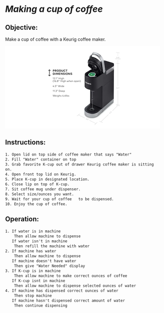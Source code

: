 # *Making a cup of coffee*

## Objective:
Make a cup of coffee with a Keurig coffee maker. 


![](Keurig.png)

## Instructions:
    1. Open lid on top side of coffee maker that says "Water"
    2. Fill "Water" container on top 
    3. Grab favorite K-cup out of drawer Keurig coffee maker is sitting on. 
    4. Open front top lid on Keurig. 
    5. Place K-cup in designated location. 
    6. Close lip on top of K-cup. 
    7. Sit coffee mug under dispenser.
    8. Select size/ounces you want.
    9. Wait for your cup of coffee   to be dispensed. 
    10. Enjoy the cup of coffee. 



## Operation:
    1. If water is in machine
        Then allow machine to dispense
       If water isn't in machine
        Then refill the machine with water 
    2. If machine has water
        Then allow machine to dispense
       If machine doesn't have water
        Then give "Water Needed" display 
    3. If K-cup is in machine
        Then allow machine to make correct ounces of coffee
       If K-cup isnt in machine 
        Then allow machine to dispense selected ounces of water
    4. If machine has dispensed correct ounces of water
        Then stop machine
       If machine hasn't dispensed correct amount of water
        Then continue dispensing
        

